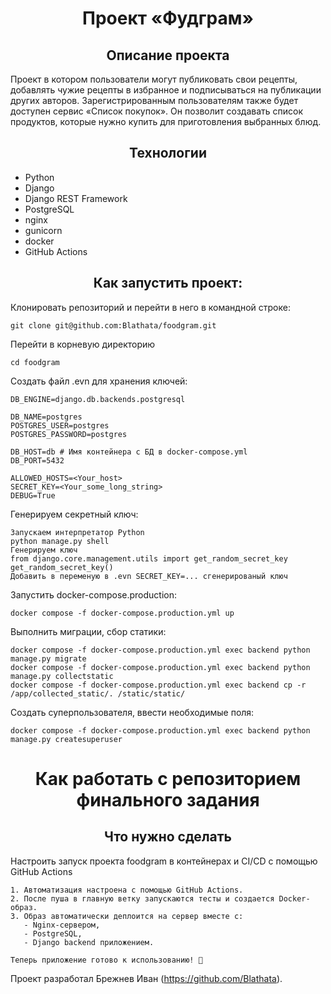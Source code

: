 <h1 align='center'>
  Проект «Фудграм» 
</h1>

<h2 align='center'>
  Описание проекта
</h2>
 Проект в котором пользователи могут публиковать свои рецепты, добавлять чужие рецепты в избранное и подписываться на публикации других авторов. Зарегистрированным пользователям также будет доступен сервис «Список покупок». Он позволит создавать список продуктов, которые нужно купить для приготовления выбранных блюд.

<h2 align='center'>
  Технологии
</h2>

- Python  
- Django  
- Django REST Framework  
- PostgreSQL  
- nginx  
- gunicorn  
- docker  
- GitHub Actions 


<h2 align='center'>
  Как запустить проект:
</h2>

Клонировать репозиторий и перейти в него в командной строке:

```
git clone git@github.com:Blathata/foodgram.git
```

Перейти в корневую директорию
```
cd foodgram
```

Создать файл .evn для хранения ключей:

```
DB_ENGINE=django.db.backends.postgresql

DB_NAME=postgres
POSTGRES_USER=postgres
POSTGRES_PASSWORD=postgres

DB_HOST=db # Имя контейнера с БД в docker-compose.yml
DB_PORT=5432

ALLOWED_HOSTS=<Your_host>
SECRET_KEY=<Your_some_long_string>
DEBUG=True
```

Генерируем секретный ключ:

```
Запускаем интерпретатор Python
python manage.py shell
Генерируем ключ
from django.core.management.utils import get_random_secret_key
get_random_secret_key()
Добавить в переменую в .evn SECRET_KEY=... сгенерированый ключ
```

Запустить docker-compose.production:

```
docker compose -f docker-compose.production.yml up
```

Выполнить миграции, сбор статики:

```
docker compose -f docker-compose.production.yml exec backend python manage.py migrate
docker compose -f docker-compose.production.yml exec backend python manage.py collectstatic
docker compose -f docker-compose.production.yml exec backend cp -r /app/collected_static/. /static/static/

```

Создать суперпользователя, ввести необходимые поля:

```
docker compose -f docker-compose.production.yml exec backend python manage.py createsuperuser
```

<h1 align='center'>
  Как работать с репозиторием финального задания
</h1>
<h2 align='center'>
  Что нужно сделать
</h2>

Настроить запуск проекта foodgram в контейнерах и CI/CD с помощью GitHub Actions
```
1. Автоматизация настроена с помощью GitHub Actions.  
2. После пуша в главную ветку запускаются тесты и создается Docker-образ.  
3. Образ автоматически деплоится на сервер вместе с:  
   - Nginx-сервером,  
   - PostgreSQL,  
   - Django backend приложением.  

Теперь приложение готово к использованию! 🚀
```


Проект разработал Брежнев Иван (https://github.com/Blathata).
